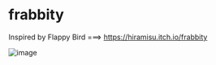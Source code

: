 # frabbity
Inspired by Flappy Bird ===> https://hiramisu.itch.io/frabbity




![image](https://user-images.githubusercontent.com/56488781/230199582-2a837780-9c37-4573-ac80-ef7756051341.png)
